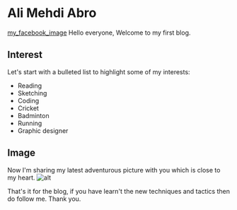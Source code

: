 # Ali  Mehdi Abro
[my_facebook_image](https://web.facebook.com/photo/?fbid=1021221762110318&set=a.102675170631653)
Hello everyone, Welcome to my first blog.

## Interest
Let's start with a bulleted list to highlight some of my interests:
- Reading 
- Sketching
- Coding
- Cricket
- Badminton
- Running 
- Graphic designer

## Image
Now I'm sharing my latest adventurous picture with you which is close to my heart.
![alt](Picsart_22-01-04_07-25-46-946.jpg)

That's it for the blog, if you have learn't the new techniques and tactics then do follow me.
Thank you.
